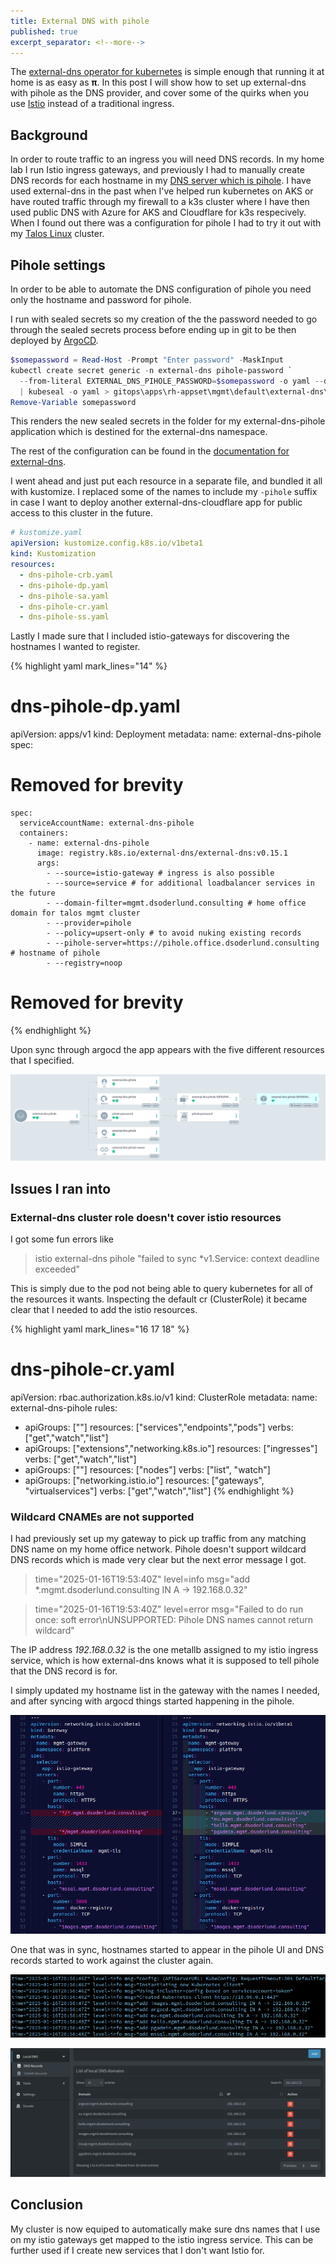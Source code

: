 ```yaml
---
title: External DNS with pihole
published: true
excerpt_separator: <!--more-->
---
```


The [external-dns operator for kubernetes](https://kubernetes-sigs.github.io/external-dns/) is simple enough that running it at home is as easy as **π**. In this post I will show how to set up external-dns with pihole as the DNS provider, and cover some of the quirks when you use [Istio](https://istio.io/) instead of a traditional ingress.

<!--more-->

## Background

In order to route traffic to an ingress you will need DNS records. In my home lab I run Istio ingress gateways, and previously I had to manually create DNS records for each hostname in my [DNS server which is pihole](https://pi-hole.net/). I have used external-dns in the past when I've helped run kubernetes on AKS or have routed traffic through my firewall to a k3s cluster where I have then used public DNS with Azure for AKS and Cloudflare for k3s respecively. When I found out there was a configuration for pihole I had to try it out with my [Talos Linux](https://www.talos.dev/) cluster.

## Pihole settings

In order to be able to automate the DNS configuration of pihole you need only the hostname and password for pihole.

I run with sealed secrets so my creation of the the password needed to go through the sealed secrets process before ending up in git to be then deployed by [ArgoCD](https://argo-cd.readthedocs.io).

``` powershell
$somepassword = Read-Host -Prompt "Enter password" -MaskInput
kubectl create secret generic -n external-dns pihole-password `
  --from-literal EXTERNAL_DNS_PIHOLE_PASSWORD=$somepassword -o yaml --dry-run=client `
  | kubeseal -o yaml > gitops\apps\rh-appset\mgmt\default\external-dns\external-dns-pihole\dns-pihole-ss.yaml
Remove-Variable somepassword
```

This renders the new sealed secrets in the folder for my external-dns-pihole application which is destined for the external-dns namespace.

The rest of the configuration can be found in the [documentation for external-dns](https://kubernetes-sigs.github.io/external-dns/latest/docs/tutorials/pihole/).

I went ahead and just put each resource in a separate file, and bundled it all with kustomize. I replaced some of the names to include my `-pihole` suffix in case I want to deploy another external-dns-cloudflare app for public access to this cluster in the future.

``` yaml
# kustomize.yaml
apiVersion: kustomize.config.k8s.io/v1beta1
kind: Kustomization
resources:
  - dns-pihole-crb.yaml
  - dns-pihole-dp.yaml
  - dns-pihole-sa.yaml
  - dns-pihole-cr.yaml
  - dns-pihole-ss.yaml
```

Lastly I made sure that I included istio-gateways for discovering the hostnames I wanted to register.

{% highlight yaml mark_lines="14" %}
# dns-pihole-dp.yaml
apiVersion: apps/v1
kind: Deployment
metadata:
  name: external-dns-pihole
spec:
  # Removed for brevity
    spec:
      serviceAccountName: external-dns-pihole
      containers:
        - name: external-dns-pihole
          image: registry.k8s.io/external-dns/external-dns:v0.15.1
          args:
            - --source=istio-gateway # ingress is also possible
            - --source=service # for additional loadbalancer services in the future
            - --domain-filter=mgmt.dsoderlund.consulting # home office domain for talos mgmt cluster
            - --provider=pihole
            - --policy=upsert-only # to avoid nuking existing records
            - --pihole-server=https://pihole.office.dsoderlund.consulting # hostname of pihole
            - --registry=noop
  # Removed for brevity
{% endhighlight %}

Upon sync through argocd the app appears with the five different resources that I specified.

![External DNS with pihole](../assets/2025-01-16-21-14-12-external-dns-pihole-argocd.png)

## Issues I ran into

### External-dns cluster role doesn't cover istio resources

I got some fun errors like

> istio external-dns pihole "failed to sync *v1.Service: context deadline exceeded"

This is simply due to the pod not being able to query kubernetes for all of the resources it wants. Inspecting the default cr (ClusterRole) it became clear that I needed to add the istio resources.

{% highlight yaml mark_lines="16 17 18" %}
# dns-pihole-cr.yaml
apiVersion: rbac.authorization.k8s.io/v1
kind: ClusterRole
metadata:
  name: external-dns-pihole
rules:
  - apiGroups: [""]
    resources: ["services","endpoints","pods"]
    verbs: ["get","watch","list"]
  - apiGroups: ["extensions","networking.k8s.io"]
    resources: ["ingresses"]
    verbs: ["get","watch","list"]
  - apiGroups: [""]
    resources: ["nodes"]
    verbs: ["list", "watch"]
  - apiGroups: ["networking.istio.io"]
    resources: ["gateways", "virtualservices"]
    verbs: ["get","watch","list"]
{% endhighlight %}

### Wildcard CNAMEs are not supported

I had previously set up my gateway to pick up traffic from any matching DNS name on my home office network. Pihole doesn't support wildcard DNS records which is made very clear but the next error message I got.

> time="2025-01-16T19:53:40Z" level=info msg="add *.mgmt.dsoderlund.consulting IN A -> 192.168.0.32"

> time="2025-01-16T19:53:40Z" level=error msg="Failed to do run once: soft error\nUNSUPPORTED: Pihole DNS names cannot return wildcard"

The IP address *192.168.0.32* is the one metallb assigned to my istio ingress service, which is how external-dns knows what it is supposed to tell pihole that the DNS record is for.

I simply updated my hostname list in the gateway with the names I needed, and after syncing with argocd things started happening in the pihole.

![Highlighting the changes to hostnames in the istio-gateway](../assets/2025-01-16-22-16-15-wildcard-hostname-replaced.png)

One that was in sync, hostnames started to appear in the pihole UI and DNS records started to work against the cluster again.

![pod logs of the DNS records being updated](../assets/2025-01-16-21-59-59-pod-logs-of-dns-records.png)

![pihole UI showing the new hostnames](../assets/2025-01-16-22-30-54-pihole-ui-showing-the-new-hostnames.png)

## Conclusion

My cluster is now equiped to automatically make sure dns names that I use on my istio gateways get mapped to the istio ingress service. This can be further used if I create new services that I don't want Istio for.